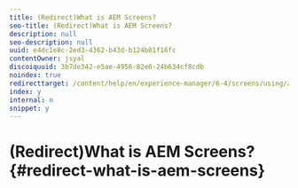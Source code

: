 ```yaml
---
title: (Redirect)What is AEM Screens?
seo-title: (Redirect)What is AEM Screens?
description: null
seo-description: null
uuid: e4dc1e8c-2ed3-4362-b43d-b124b01f16fc
contentOwner: jsyal
discoiquuid: 3b7de342-e5ae-4956-82e0-24b634cf8cdb
noindex: true
redirecttarget: /content/help/en/experience-manager/6-4/screens/using/aem-screens-introduction
index: y
internal: n
snippet: y
---
```


# (Redirect)What is AEM Screens?{#redirect-what-is-aem-screens}

